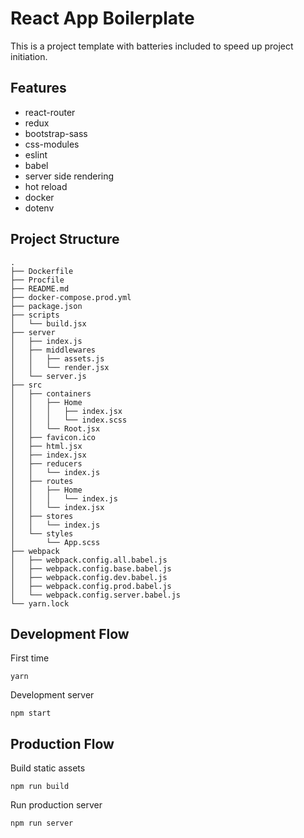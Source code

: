 # React App Boilerplate

This is a project template with batteries included to speed up project initiation.

## Features

*   react-router
*   redux
*   bootstrap-sass
*   css-modules
*   eslint
*   babel
*   server side rendering
*   hot reload
*   docker
*   dotenv

## Project Structure

```
.
├── Dockerfile
├── Procfile
├── README.md
├── docker-compose.prod.yml
├── package.json
├── scripts
│   └── build.jsx
├── server
│   ├── index.js
│   ├── middlewares
│   │   ├── assets.js
│   │   └── render.jsx
│   └── server.js
├── src
│   ├── containers
│   │   ├── Home
│   │   │   ├── index.jsx
│   │   │   └── index.scss
│   │   └── Root.jsx
│   ├── favicon.ico
│   ├── html.jsx
│   ├── index.jsx
│   ├── reducers
│   │   └── index.js
│   ├── routes
│   │   ├── Home
│   │   │   └── index.js
│   │   └── index.jsx
│   ├── stores
│   │   └── index.js
│   └── styles
│       └── App.scss
├── webpack
│   ├── webpack.config.all.babel.js
│   ├── webpack.config.base.babel.js
│   ├── webpack.config.dev.babel.js
│   ├── webpack.config.prod.babel.js
│   └── webpack.config.server.babel.js
└── yarn.lock
```

## Development Flow

First time
```
yarn
```

Development server
```
npm start
```

## Production Flow

Build static assets
```
npm run build
```

Run production server
```
npm run server
```
